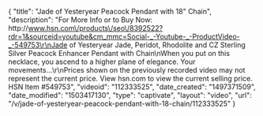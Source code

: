 {
    "title": "Jade of Yesteryear Peacock Pendant with 18\" Chain",
    "description": "For More Info or to Buy Now: http:\/\/www.hsn.com\/products\/seo\/8392522?rdr=1&sourceid=youtube&cm_mmc=Social-_-Youtube-_-ProductVideo-_-549753\r\nJade of Yesteryear Jade, Peridot, Rhodolite and CZ Sterling Silver Peacock Enhancer Pendant with Chain\nWhen you put on this necklace, you ascend to a higher plane of elegance. Your movements...\r\nPrices shown on the previously recorded video may not represent the current price.  View hsn.com to view the current selling price. HSN Item #549753",
    "videoid": "112333525",
    "date_created": "1497371509",
    "date_modified": "1503417130",
    "type": "captivate",
    "layout": "video",
    "url": "\/v\/jade-of-yesteryear-peacock-pendant-with-18-chain\/112333525"
}